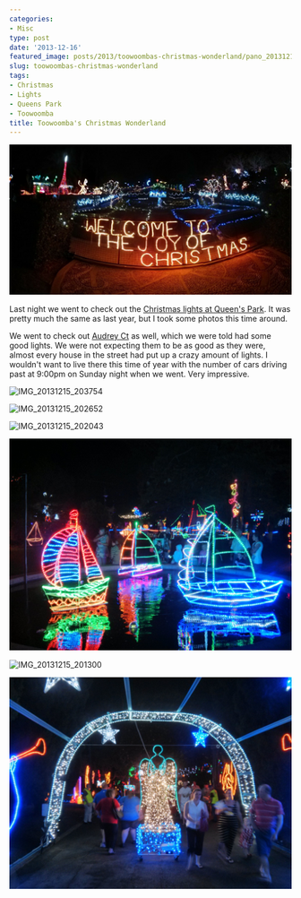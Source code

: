 ```yaml
---
categories:
- Misc
type: post
date: '2013-12-16'
featured_image: posts/2013/toowoombas-christmas-wonderland/pano_20131215_203056.jpg
slug: toowoombas-christmas-wonderland
tags:
- Christmas
- Lights
- Queens Park
- Toowoomba
title: Toowoomba's Christmas Wonderland
---
```


![Christmas Wonderland](pano_20131215_203056.jpg)

Last night we went to check out the [Christmas lights at Queen's Park](http://www.christmaswonderland.com.au). It was pretty much the same as last year, but I took some photos this time around.

We went to check out [Audrey Ct](https://goo.gl/maps/d3fXF) as well, which we were told had some good lights. We were not expecting them to be as good as they were, almost every house in the street had put up a crazy amount of lights. I wouldn't want to live there this time of year with the number of cars driving past at 9:00pm on Sunday night when we went. Very impressive.

![IMG_20131215_203754](img_20131215_203754.jpg)

![IMG_20131215_202652](img_20131215_202652.jpg)

![IMG_20131215_202043](img_20131215_202043.jpg)

![IMG_20131215_202001](img_20131215_202001.jpg)

![IMG_20131215_201300](img_20131215_201300.jpg)

![IMG_20131215_201113](img_20131215_201113.jpg)